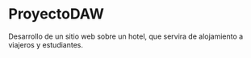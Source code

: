 # ProyectoDAW
 
Desarrollo de un sitio web sobre un hotel, que servira de alojamiento a viajeros y estudiantes.
